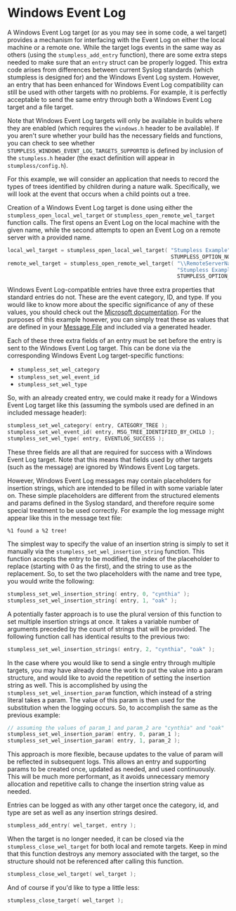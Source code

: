 # Windows Event Log

A Windows Event Log target (or as you may see in some code, a wel target)
provides a mechanism for interfacing with the Event Log on either the local
machine or a remote one. While the target logs events in the same way as others
(using the `stumpless_add_entry` function), there are some extra steps needed to
make sure that an `entry` struct can be properly logged. This extra code arises
from differences between current Syslog standards (which stumpless is designed
for) and the Windows Event Log system. However, an entry that has been enhanced
for Windows Event Log compatibility can still be used with other targets with no
problems. For example, it is perfectly acceptable to send the same entry through
both a Windows Event Log target and a file target.

Note that Windows Event Log targets will only be available in builds where they
are enabled (which requires the `windows.h` header to be available). If you
aren't sure whether your build has the necessary fields and functions, you can
check to see whether `STUMPLESS_WINDOWS_EVENT_LOG_TARGETS_SUPPORTED` is defined
by inclusion of the `stumpless.h` header (the exact definition will appear in
`stumpless/config.h`).

For this example, we will consider an application that needs to record the types
of trees identified by children during a nature walk. Specifically, we will look
at the event that occurs when a child points out a tree.

Creation of a Windows Event Log target is done using either the
`stumpless_open_local_wel_target` or `stumpless_open_remote_wel_target` function
calls. The first opens an Event Log on the local machine with the given name,
while the second attempts to open an Event Log on a remote server with a
provided name.

```c
local_wel_target = stumpless_open_local_wel_target( "Stumpless Example",
                                                    STUMPLESS_OPTION_NONE );
remote_wel_target = stumpless_open_remote_wel_target( "\\RemoteServerName",
                                                      "Stumpless Example",
                                                      STUMPLESS_OPTION_NONE );
```

Windows Event Log-compatible entries have three extra properties that standard
entries do not. These are the event category, ID, and type. If you would like to
know more about the specific significance of any of these values, you should
check out the [Microsoft documentation](https://docs.microsoft.com/en-us/windows/desktop/eventlog/event-logging-elements).
For the purposes of this example however, you can simply treat these as values
that are defined in your [Message File](https://docs.microsoft.com/en-us/windows/desktop/eventlog/message-files)
and included via a generated header.

Each of these three extra fields of an entry must be set before the entry is
sent to the Windows Event Log target. This can be done via the corresponding
Windows Event Log target-specific functions:

 * `stumpless_set_wel_category`
 * `stumpless_set_wel_event_id`
 * `stumpless_set_wel_type`

So, with an already created entry, we could make it ready for a Windows Event
Log target like this (assuming the symbols used are defined in an included
message header):

```c
stumpless_set_wel_category( entry, CATEGORY_TREE );
stumpless_set_wel_event_id( entry, MSG_TREE_IDENTIFIED_BY_CHILD );
stumpless_set_wel_type( entry, EVENTLOG_SUCCESS );
```

These three fields are all that are required for success with a Windows Event
Log target. Note that this means that fields used by other targets (such as the
message) are ignored by Windows Event Log targets.

However, Windows Event Log messages may contain placeholders for insertion
strings, which are intended to be filled in with some variable later on. These
simple placeholders are different from the structured elements and params
defined in the Syslog standard, and therefore require some special treatment to
be used correctly. For example the log message might appear like this in the
message text file:

    %1 found a %2 tree!

The simplest way to specify the value of an insertion string is simply to set it
manually via the `stumpless_set_wel_insertion_string` function. This function
accepts the entry to be modified, the index of the placeholder to replace
(starting with 0 as the first), and the string to use as the replacement. So, to
set the two placeholders with the name and tree type, you would write the
following:

```c
stumpless_set_wel_insertion_string( entry, 0, "cynthia" );
stumpless_set_wel_insertion_string( entry, 1, "oak" );
```

A potentially faster approach is to use the plural version of this function to
set multiple insertion strings at once. It takes a variable number of arguments
preceded by the count of strings that will be provided. The following function
call has identical results to the previous two:

```c
stumpless_set_wel_insertion_strings( entry, 2, "cynthia", "oak" );
```

In the case where you would like to send a single entry through multiple
targets, you may have already done the work to put the value into a param
structure, and would like to avoid the repetition of setting the insertion
string as well. This is accomplished by using the
`stumpless_set_wel_insertion_param` function, which instead of a string literal
takes a param. The value of this param is then used for the substitution when
the logging occurs. So, to accomplish the same as the previous example:

```c
// assuming the values of param_1 and param_2 are "cynthia" and "oak"
stumpless_set_wel_insertion_param( entry, 0, param_1 );
stumpless_set_wel_insertion_param( entry, 1, param_2 );
```

This approach is more flexible, because updates to the value of param will be
reflected in subsequent logs. This allows an entry and supporting params to be
created once, updated as needed, and used continuously. This will be much more
performant, as it avoids unnecessary memory allocation and repetitive calls to
change the insertion string value as needed.

Entries can be logged as with any other target once the category, id, and type
are set as well as any insertion strings desired.

```c
stumpless_add_entry( wel_target, entry );
```

When the target is no longer needed, it can be closed via the
`stumpless_close_wel_target` for both local and remote targets. Keep in mind
that this function destroys any memory associated with the target, so the
structure should not be referenced after calling this function.

```c
stumpless_close_wel_target( wel_target );
```

And of course if you'd like to type a little less:

```c
stumpless_close_target( wel_target );
```
